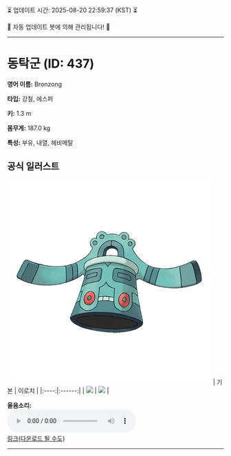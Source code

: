 
⏳ 업데이트 시간: 2025-08-20 22:59:37 (KST) ⏳

🤖 자동 업데이트 봇에 의해 관리됩니다! 🤖

---

# 동탁군 (ID: 437)
**영어 이름:** Bronzong

**타입:** 강철, 에스퍼

**키:** 1.3 m

**몸무게:** 187.0 kg

**특성:** 부유, 내열, 헤비메탈

## 공식 일러스트
![](https://raw.githubusercontent.com/PokeAPI/sprites/master/sprites/pokemon/other/official-artwork/437.png)
| 기본 | 이로치 |
|:----:|:------:|
| <img src="http://play.pokemonshowdown.com/sprites/ani/bronzong.gif" width="200"> | <img src="http://play.pokemonshowdown.com/sprites/ani-shiny/bronzong.gif" width="200"> |

**울음소리:**<br><audio controls src="https://raw.githubusercontent.com/PokeAPI/cries/main/cries/pokemon/latest/437.ogg"></audio><br> [링크(다운로드 될 수도)](https://raw.githubusercontent.com/PokeAPI/cries/main/cries/pokemon/latest/437.ogg)


---

